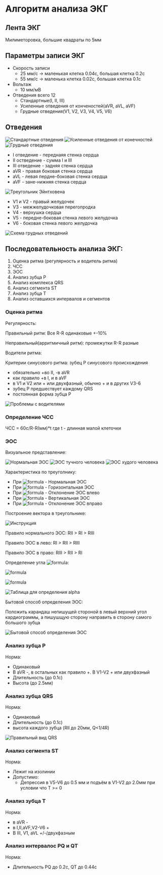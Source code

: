 # Алгоритм анализа ЭКГ
## Лента ЭКГ
Милиметоровка, большие квадраты по 5мм
## Параметры записи ЭКГ
* Скорость записи
  * 25 мм/c -> маленькая клетка 0.04с, большая клетка 0.2с
  * 55 мм/с -> маленька клетка 0.02с, большая клетка 0.1с
* Вольтаж
  * 10 мм/мВ
* Отведения всего 12
  * Стандартные(I, II, III)
  * Усиленные отведения от конченостей(aVR, aVL, aVF)
  * Грудные отведения(V1, V2, V3, V4, V5, V6)
  
## Отведения

![Стандартные отведения](https://i.imgur.com/v01MJuO.png)
![Усиленные отведения от конечностей](https://i.imgur.com/scuZCOn_d.webp?maxwidth=728&fidelity=grand)
![Грудные отведения](https://i.imgur.com/8ZW5qxx.png)

* I отведение - переднаяя стенка сердца
* II остведение - сумма I и III
* III отведение - задняя стенка сердца
* aVR - правая боковая стенка сердца
* aVL - левая пердне-боковая стенка сердца
* aVF - зане-нижняя стенка сердца

![Треугольник Эйнтховена](https://i.imgur.com/6ZOxyh1.png)

* V1 и V2 - правый желудочек
* V3 - межжелудочковая перегопродка
* V4 - верхушка сердца
* V5 - передне-боковая стенка левого желудочка
* V6 - боковая стенка левого желудочка

![Схема грудных отведений](https://i.imgur.com/sqdfDmh.png)

## Последовательность анализа ЭКГ:
1. Оценка ритма (регулярность и водитель ритма)
2. ЧСС
3. ЭОС
4. Анализ зубца P
5. Анализ комплекса QRS
6. Анализ сегмента ST
7. Анализ зубца T
8. Анализ оставшихся интервалов и сегментов

### Оценка ритма
Регулярность:

Правильный ритм: Все R-R одинаковые +-10%

Неправильный(арритмичный ритм): промежутки R-R разные

Водители ритма:

Критерии синусового ритма: зубец P синусового происхождения
* обязательно +во II, -в aVR
* как правило +в I, и в aVF
* в V1 и V2 или + или двухфазный, обычно + и в других V3-6
* зубец P предшествует каждому QRS
* постоянная форма зубца P

![Проблемы с водителями](https://i.imgur.com/fQcM1sK.png)

### Определение ЧСС
ЧСС = 60c/R-R(мм)*t
где t - длинная малой клеточки

### ЭОС
Визуальное представление:

![Нормальная ЭОС](https://i.imgur.com/lbl2HGd.png)
![ЭОС тучного человека](https://i.imgur.com/hAP2zHr_d.webp?maxwidth=728&fidelity=grand)
![ЭОС худого человека](https://i.imgur.com/3kHdnW8.png)

Характеристика по треуголнику:

* При  ![formula](https://render.githubusercontent.com/render/math?math=30\leq\alpha\leq69) - Нормальная ЭОС
* При  ![formula](https://render.githubusercontent.com/render/math?math=0\leq\alpha\leq30) - Горизонтальная ЭОС
* При ![formula](https://render.githubusercontent.com/render/math?math=-90\leq\alpha\leq0) - Отклонение ЭОС влево
* При ![formula](https://render.githubusercontent.com/render/math?math=70\leq\alpha\leq90) - Вертикальная ЭОС
* При ![formula](https://render.githubusercontent.com/render/math?math=91\leq\alpha\leq180) - Отклонение ЭОС вправо


Построение вектора в треугольнике:

![Инструкция](https://i.imgur.com/fmALSHA_d.webp?maxwidth=728&fidelity=grand)

Правило нормального ЭОС: RII > RI > RIII

Правило ЭОС в лево: RI > RII > RIII

Правило ЭОС в право: RIII > RII > RI

Определение угла ![formula](https://render.githubusercontent.com/render/math?math=\alpha):

![formula](https://render.githubusercontent.com/render/math?math=\sum{I}=Q+R+S)

![formula](https://render.githubusercontent.com/render/math?math=\sum{III}=Q+R+S)


![Таблица для определения alpha](https://i.imgur.com/DxkJ20E.png)

Бытовой способ определения ЭОС:

Положить карандаш непишущей стороной в левый верхний угол кардиограммы, а пишушщую сторону направить в сторону самого большого зубца

![Бытовой способ определения ЭОС](https://i.imgur.com/5mZSpbz.png)

### Анализ зубца P
Норма:
* Одинаковый
* В aVR -, в остальных как правило +. В V1-V2 + или двухфазный
* Длительность (до 0.1с)
* Высота (до 2.5мм)

### Анализ зубца QRS
Норма:
* Одинаковый
* Длительность (до 0.1с)
* высота каждого зубца (RII до 20мм, Q<1/4R)

![Правильный вид QRS](https://i.imgur.com/DVURFnc_d.webp?maxwidth=728&fidelity=grand)

### Анализ сегмента ST
Норма:
* Лежит на изолинии
* Допустимо:
  * Депрессия в V5-V6 до 0.5 мм и подъём в V1-V2 до 2.0мм при условии что T >= 0

### Анализ зубца T
Норма:
* в aVR -
* в I,II,aVF,V2-V6 +
* В III, V1, aVL +/-/двухфазным

### Анализ интервалос PQ и QT
Норма:
* Длительность PQ до 0.2с, QT до 0.44с